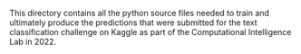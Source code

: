 This directory contains all the python source files needed to train and ultimately produce the predictions that were submitted for the text classification challenge on Kaggle as part of the Computational Intelligence Lab in 2022.
